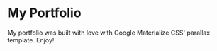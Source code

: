 # My Portfolio

My portfolio was built with love with Google Materialize CSS' parallax template.  Enjoy!